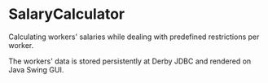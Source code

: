 # SalaryCalculator
Calculating workers' salaries while dealing with predefined restrictions per worker.

The workers' data is stored persistently at Derby JDBC and rendered on Java Swing GUI.
